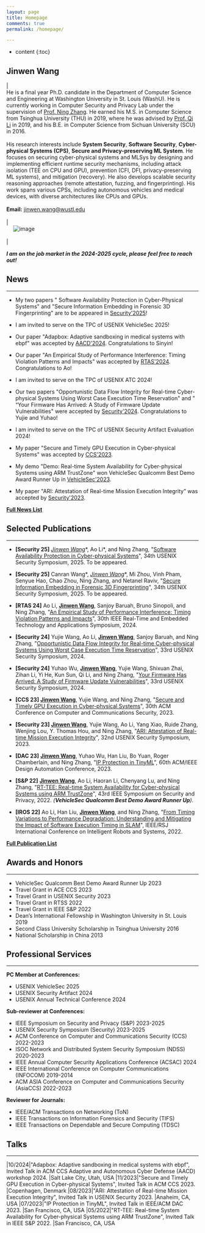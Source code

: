 ```yaml
---
layout: page
title: Homepage
comments: true
permalink: /homepage/

---
```


* content
{:toc}

 
## **Jinwen Wang**
 
|<br> He is a final year Ph.D. candidate in the Department of Computer Science and Engineering at Washington University in St. Louis (WashU). He is currently working in Computer Security and Privacy Lab under the supervision of [Prof. Ning Zhang](https://cybersecurity.seas.wustl.edu/ning/index.html). He earned his M.S. in Computer Science from Tsinghua University (THU) in 2019, where he was advised by [Prof. Qi Li](https://sites.google.com/site/qili2012/) in 2019, and his B.E. in Computer Science from Sichuan University (SCU) in 2016. <br><br>His research interests include **System Security**, **Software Security**, **Cyber-physical Systems (CPS)**, **Secure and Privacy-preserving ML System**. He focuses on securing cyber-physical systems and MLSys by designing and implementing efficient runtime security mechanisms, including attack isolation (TEE on CPU and GPU), prevention (CFI, DFI, privacy-preserving ML systems), and mitigation (recovery). He also develops scalable security reasoning approaches (remote attestation, fuzzing, and fingerprinting). His work spans various CPSs, including autonomous vehicles and medical devices, with diverse architectures like CPUs and GPUs.<br><br>  **Email:** <jinwen.wang@wustl.edu>  <br> <br> | <br> &emsp; ![image](../images/jinwen.jpg) <br> <br> |

***I am on the job market in the 2024-2025 cycle, please feel free to reach out!*** 


## News

---
* My two papers " Software Availability Protection in Cyber-Physical Systems" and "Secure Information Embedding in Forensic 3D Fingerprinting" are to be appeared in  [Security'2025](https://www.usenix.org/conference/usenixsecurity25)!

* I am invited to serve on the TPC of USENIX VehicleSec 2025!

* Our paper "Adapbox: Adaptive sandboxing in medical systems with ebpf" was accepted by [AACD'2024](https://aacd24.github.io). Congratulations to Sinyin!

* Our paper "An Empirical Study of Performance Interference: Timing Violation Patterns and Impacts" was accepted by [RTAS'2024](https://2024.rtas.org). Congratulations to Ao!

* I am invited to serve on the TPC of USENIX ATC 2024!

* Our two papers "Opportunistic Data Flow Integrity for Real-time Cyber-physical Systems Using Worst Case Execution Time Reservation" and " “Your Firmware Has Arrived: A Study of Firmware Update Vulnerabilities" were accepted by [Security'2024](https://www.usenix.org/conference/usenixsecurity24). Congratulations to Yujie and Yuhao!

* I am invited to serve on the TPC of USENIX Security Artifact Evaluation 2024!

* My paper "Secure and Timely GPU Execution in Cyber-physical Systems" was accepted by [CCS'2023](https://www.sigsac.org/ccs/CCS2023/). 

* My demo "Demo: Real-time System Availability for Cyber-physical Systems using ARM TrustZone" won VehicleSec Qualcomm Best Demo Award Runner Up in [VehicleSec'2023](https://www.ndss-symposium.org/ndss2023/co-located-events/vehiclesec/).

* My paper "ARI: Attestation of Real-time Mission Execution Integrity" was accepted by [Security'2023](https://www.usenix.org/conference/usenixsecurity23). 

<!-- * My paper "IP Protection in TinyML" was accepted by [DAC'2023](https://www.dac.com/About/Conference-Archive/60th-DAC-2023). -->

<!-- * My extended paper "Interface-Based Side Channel in TEE-Assisted Networked Services" was accepted by ToN.

* Our paper "Procrastinating Control-Flow Integrity Framework for Periodic Real-Time Systems" was accepted by [RTNS'2023](https://rtns2023.cs.tu-dortmund.de). Congratulations to Tanmaya!

* My paper " RT-TEE: Real-time System Availability for Cyber-physical Systems using ARM TrustZone" was accepted by [S&P'2022](https://www.ieee-security.org/TC/SP2022/).

* Our paper "From Timing Variations to Performance Degradation: Understanding and Mitigating the Impact of Software Execution Timing in SLAM" was accepted by [IROS'2022](https://www.ieee-security.org/TC/SP2022/). Congratulations to Ao!

* Our paper " Chronos: Timing Interference as a New Attack Vector on Autonomous Cyber-physical Systems" was accepted by [CCS'2021](https://www.sigsac.org/ccs/CCS2021/). Congratulations to Ao! -->

[**Full News List**](https://j1nwenwang.github.io/news/)
<!-- [**Full News List**](../news/) -->

## Selected Publications
---
<!-- \* co-first authors -->

* **[Security 25]** **<u>Jinwen Wang*</u>**, Ao Li*, and Ning Zhang, "[Software Availability Protection in Cyber-physical Systems](https://j1nwenwang.github.io)", 34th USENIX Security Symposium, 2025. To be appeared.

* **[Security 25]** Canran Wang*, **<u>Jinwen Wang*</u>**, Mi Zhou, Vinh Pham, Senyue Hao, Chao Zhou, Ning Zhang, and Netanel Raviv, "[Secure Information Embedding in Forensic 3D Fingerprinting](https://j1nwenwang.github.io)", 34th USENIX Security Symposium, 2025. To be appeared.

* **[RTAS 24]** Ao Li, **<u>Jinwen Wang</u>**, Sanjoy Baruah, Bruno Sinopoli, and Ning Zhang, "[An Empirical Study of Performance Interference: Timing Violation Patterns and Impacts](https://cybersecurity.seas.wustl.edu/paper/rtas24_timetrap.pdf)", 30th IEEE Real-Time and Embedded Technology and Applications Symposium, 2024.

* **[Security 24]** Yujie Wang, Ao Li, **<u>Jinwen Wang</u>**, Sanjoy Baruah, and Ning Zhang, "[Opportunistic Data Flow Integrity for Real-time Cyber-physical Systems Using Worst Case Execution Time Reservation](https://www.usenix.org/system/files/sec23winter-prepub-485-wang-yujie.pdf)", 33rd USENIX Security Symposium, 2024.

* **[Security 24]** Yuhao Wu, **<u>Jinwen Wang</u>**, Yujie Wang, Shixuan Zhai, Zihan Li, Yi He, Kun Sun, Qi Li, and Ning Zhang, "[Your Firmware Has Arrived: A Study of Firmware Update Vulnerabilities](https://www.usenix.org/system/files/usenixsecurity24-wu-yuhao.pdf)", 33rd USENIX Security Symposium, 2024.

* **[CCS 23]** **<u>Jinwen Wang</u>**, Yujie Wang, and Ning Zhang, "[Secure and Timely GPU Execution in Cyber-physical Systems](https://dl.acm.org/doi/pdf/10.1145/3576915.3623197)", 30th ACM Conference on Computer and Communications Security, 2023.

* **[Security 23]**  **<u>Jinwen Wang</u>**, Yujie Wang, Ao Li, Yang Xiao, Ruide Zhang, Wenjing Lou, Y. Thomas Hou, and Ning Zhang, "[ARI: Attestation of Real-time Mission Execution Integrity](https://www.usenix.org/system/files/usenixsecurity23-wang-jinwen.pdf)", 32nd USENIX Security Symposium, 2023.

* **[DAC 23]** **<u>Jinwen Wang</u>**, Yuhao Wu, Han Liu, Bo Yuan, Roger Chamberlain, and Ning Zhang, "[IP Protection in TinyML](https://cybersecurity.seas.wustl.edu/paper/wang2023ip.pdf)", 60th ACM/IEEE Design Automation Conference, 2023.

<!-- * **[ToN]** Xiaohan Zhang, **<u>Jinwen Wang</u>**, Yueqiang Cheng, Qi Li, Kun Sun, Yao Zheng, Ning Zhang, and Xinghua Li, "[Interface-Based Side Channel in TEE-Assisted Networked Services](https://ieeexplore.ieee.org/abstract/document/10184979)", IEEE/ACM Transactions on Networking (**TON**).

* **[RTNS 23]** Tanmaya Mishra, **<u>Jinwen Wang</u>**, Thidapat Chantem, Ryan Gerdes and Ning Zhang, "[A Procrastinating Control-Flow Integrity Framework for Periodic Real-Time Systems](https://dl.acm.org/doi/pdf/10.1145/3575757.3575762)", 31st International Conference on Real-Time Networks and Systems, 2023. -->

* **[S&P 22]** **<u>Jinwen Wang</u>**, Ao Li, Haoran Li, Chenyang Lu, and Ning Zhang, "[RT-TEE: Real-time System Availability for Cyber-physical Systems using ARM TrustZone](https://par.nsf.gov/servlets/purl/10373878)", 43rd IEEE Symposium on Security and Privacy, 2022. *(**VehicleSec Qualcomm Best Demo Award Runner Up**)*. 

* **[IROS 22]** Ao Li, Han Liu, **<u>Jinwen Wang</u>**, and Ning Zhang, "[From Timing Variations to Performance Degradation: Understanding and Mitigating the Impact of Software Execution Timing in SLAM](https://cybersecurity.seas.wustl.edu/paper/ao-iros22.pdf)", IEEE/RSJ International Conference on Intelligent Robots and Systems, 2022.

[**Full Publication List**](https://j1nwenwang.github.io/publication/)


## Awards and Honors

---
*   VehicleSec Qualcomm Best Demo Award Runner Up 2023
*   Travel Grant in ACE CCS 2023
*   Travel Grant in USENIX Security 2023
*   Travel Grant in RTSS 2022
*   Travel Grant in IEEE S&P 2022
*   Dean’s International Fellowship in Washington University in St. Louis 2019
*   Second Class University Scholarship in Tsinghua University 2016
*   National Scholarship in China 2013


## Professional Services

---
**PC Member at Conferences:**
* USENIX VehicleSec 2025
* USENIX Security Artifact 2024
* USENIX Annual Technical Conference 2024

**Sub-reviewer at Conferences:**
* IEEE Symposium on Security and Privacy (S&P) 2023-2025
* USENIX Security Symposium (Security) 2023-2025
* ACM Conference on Computer and Communications Security (CCS) 2022-2023
* ISOC Network and Distributed System Security Symposium (NDSS) 2020-2023
* IEEE Annual Computer Security Applications Conference (ACSAC) 2024
* IEEE International Conference on Computer Communications (INFOCOM) 2019-2014
* ACM ASIA Conference on Computer and Communications Security (AsiaCCS) 2022-2023

**Reviewer for Journals:**
* IEEE/ACM Transactions on Networking (ToN)
* IEEE Transactions on Information Forensics and Security (TIFS)
* IEEE Transactions on Dependable and Secure Computing (TDSC)


## Talks

---

|10/2024|"Adapbox: Adaptive sandboxing in medical systems with ebpf", Invited Talk in ACM CCS Adaptive and Autonomous Cyber Defense (AACD) workshop 2024. |Salt Lake City, Utah, USA
|11/2023|"Secure and Timely GPU Execution in Cyber-physical Systems", Invited Talk in ACM CCS 2023. |Copenhagen, Denmark
|08/2023|"ARI: Attestation of Real-time Mission Execution Integrity", Invited Talk in USENIX Security 2023. |Anaheim, CA, USA
|07/2023|"IP Protection in TinyML", Invited Talk in IEEE/ACM DAC 2023. |San Francisco, CA, USA
|05/2022|"RT-TEE: Real-time System Availability for Cyber-physical Systems using ARM TrustZone", Invited Talk in IEEE S&P 2022. |San Francisco, CA, USA
